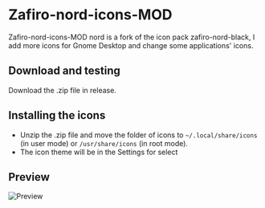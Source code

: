# Zafiro-nord-icons-MOD

Zafiro-nord-icons-MOD nord is a fork of the icon pack zafiro-nord-black, I add more icons for Gnome Desktop and change some applications' icons.

## Download and testing

Download the .zip file in release.

## Installing the icons

   - Unzip the .zip file and move the folder of icons to `~/.local/share/icons` (in user mode) or `/usr/share/icons` (in root mode).
   - The icon theme will be in the Settings for select

## Preview

![Preview](https://raw.githubusercontent.com/zayronxio/Zafiro-Nord-Dark/master/preview/preview.png)

